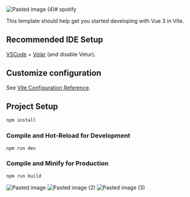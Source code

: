 ![Pasted image (4)](https://github.com/user-attachments/assets/34c68804-f4c1-423b-9af8-88b8eb0fd77a)# spotify

This template should help get you started developing with Vue 3 in Vite.

## Recommended IDE Setup

[VSCode](https://code.visualstudio.com/) + [Volar](https://marketplace.visualstudio.com/items?itemName=Vue.volar) (and disable Vetur).

## Customize configuration

See [Vite Configuration Reference](https://vitejs.dev/config/).

## Project Setup

```sh
npm install
```

### Compile and Hot-Reload for Development

```sh
npm run dev  

```

### Compile and Minify for Production

```sh
npm run build
```
![Pasted image](https://github.com/user-attachments/assets/f0b8bd52-2624-4303-af5f-b76f53518152)
![Pasted image (2)](https://github.com/user-attachments/assets/0f347d12-c4a0-44f4-b5b1-c3ee7b39533b)
![Pasted image (3)](https://github.com/user-attachments/assets/6ca735ba-f6a1-4aee-ab0d-0346cbcede59)
